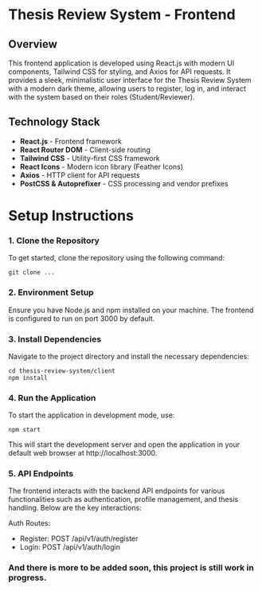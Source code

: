 # Thesis Review System - Frontend

## Overview

This frontend application is developed using React.js with modern UI components, Tailwind CSS for styling, and Axios for API requests. It provides a sleek, minimalistic user interface for the Thesis Review System with a modern dark theme, allowing users to register, log in, and interact with the system based on their roles (Student/Reviewer).

## Technology Stack

- **React.js** - Frontend framework
- **React Router DOM** - Client-side routing
- **Tailwind CSS** - Utility-first CSS framework
- **React Icons** - Modern icon library (Feather Icons)
- **Axios** - HTTP client for API requests
- **PostCSS & Autoprefixer** - CSS processing and vendor prefixes

# Setup Instructions

### 1. Clone the Repository

To get started, clone the repository using the following command:

```shell
git clone ...
```

### 2. Environment Setup
Ensure you have Node.js and npm installed on your machine. The frontend is configured to run on port 3000 by default.

### 3. Install Dependencies
Navigate to the project directory and install the necessary dependencies:

```shell
cd thesis-review-system/client
npm install
```

### 4. Run the Application 

To start the application in development mode, use:

```shell
npm start
```

This will start the development server and open the application in your default web browser at http://localhost:3000.

### 5. API Endpoints

The frontend interacts with the backend API endpoints for various functionalities such as authentication, profile management, and thesis handling. Below are the key interactions:

Auth Routes:

- Register: POST /api/v1/auth/register
- Login: POST /api/v1/auth/login

### And there is more to be added soon, this project is still work in progress.